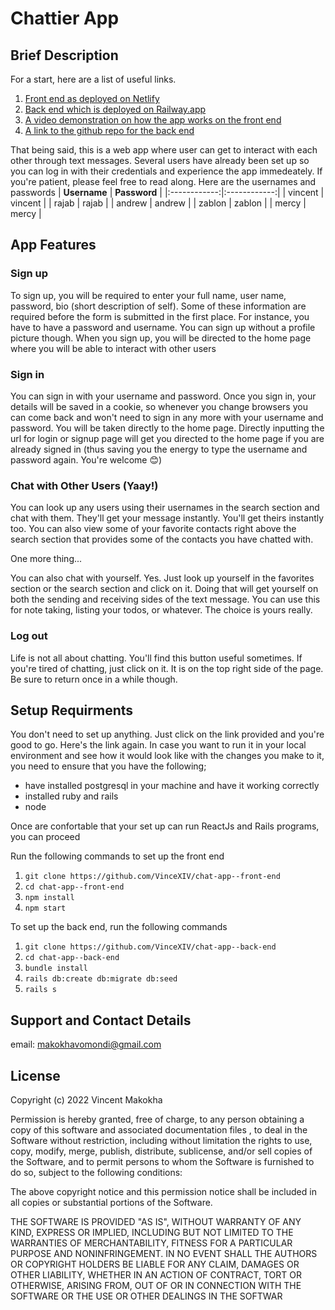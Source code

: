 # Chattier App

## Brief Description
For a start, here are a list of useful links.
1. [Front end as deployed on Netlify](https://main--euphonious-cannoli-496c7f.netlify.app)
2. [Back end which is deployed on Railway.app](https://chat-app-back-end-production.up.railway.app)
3. [A video demonstration on how the app works on the front end](https://drive.google.com/file/d/1QC1sDezkolYe-ZP2r00G34jbyk__3NwF/view?usp=sharing)
4. [A link to the github repo for the back end](https://github.com/VinceXIV/chat-app--back-end)

That being said, this is a web app where user can get to interact with each other through text messages. Several users have already been set up so you can log in with their credentials and experience the app immedeately. If you're patient, please feel free to read along. Here are the usernames and passwords
| **Username** | **Password** |
|:------------:|:------------:|
|  vincent     | vincent      |
|  rajab       |   rajab      |
|  andrew      |  andrew      |
|   zablon     |  zablon      |
|    mercy     | mercy        |

## App Features

### Sign up
To sign up, you will be required to enter your full name, user name, password, bio (short description of self). Some of these information are required before the form is submitted in the first place. For instance, you have to have a password and username. You can sign up without a profile picture though. When you sign up, you will be directed to the home page where you will be able to interact with other users

### Sign in
You can sign in with your username and password. Once you sign in, your details will be saved in a cookie, so whenever you change browsers you can come back and won't need to sign in any more with your username and password. You will be taken directly to the home page. Directly inputting the url for login or signup page will get you directed to the home page if you are already signed in (thus saving you the energy to type the username and password again. You're welcome 😊)

### Chat with Other Users (Yaay!)
You can look up any users using their usernames in the search section and chat with them. They'll get your message instantly. You'll get theirs instantly too. You can also view some of your favorite contacts right above the search section that provides some of the contacts you have chatted with.

One more thing...

You can also chat with yourself. Yes. Just look up yourself in the favorites section or the search section and click on it. Doing that will get yourself on both the sending and receiving sides of the text message. You can use this for note taking, listing your todos, or whatever. The choice is yours really.

### Log out
Life is not all about chatting. You'll find this button useful sometimes. If you're tired of chatting, just click on it. It is on the top right side of the page. Be sure to return once in a while though.

## Setup Requirments
You don't need to set up anything. Just click on the link provided and you're good to go. Here's the link again. In case you want to run it in your local environment and see how it would look like with the changes you make to it, you need to ensure that you have the following;
- have installed postgresql in your machine and have it working correctly
- installed ruby and rails
- node

Once are confortable that your set up can run ReactJs and Rails programs, you can proceed

Run the following commands to set up the front end
1.  `git clone https://github.com/VinceXIV/chat-app--front-end`
2.  `cd chat-app--front-end`
3.  `npm install`
4.  `npm start`

To set up the back end, run the following commands
1.  `git clone https://github.com/VinceXIV/chat-app--back-end`
2.  `cd chat-app--back-end`
3.  `bundle install`
4.  `rails db:create db:migrate db:seed`
4.  `rails s`

## Support and Contact Details
email: makokhavomondi@gmail.com

## License
Copyright (c) 2022 Vincent Makokha

Permission is hereby granted, free of charge, to any person obtaining a copy of this software and associated documentation files , to deal in the Software without restriction, including without limitation the rights to use, copy, modify, merge, publish, distribute, sublicense, and/or sell copies of the Software, and to permit persons to whom the Software is furnished to do so, subject to the following conditions:

The above copyright notice and this permission notice shall be included in all copies or substantial portions of the Software.

THE SOFTWARE IS PROVIDED "AS IS", WITHOUT WARRANTY OF ANY KIND, EXPRESS OR IMPLIED, INCLUDING BUT NOT LIMITED TO THE WARRANTIES OF MERCHANTABILITY, FITNESS FOR A PARTICULAR PURPOSE AND NONINFRINGEMENT. IN NO EVENT SHALL THE AUTHORS OR COPYRIGHT HOLDERS BE LIABLE FOR ANY CLAIM, DAMAGES OR OTHER LIABILITY, WHETHER IN AN ACTION OF CONTRACT, TORT OR OTHERWISE, ARISING FROM, OUT OF OR IN CONNECTION WITH THE SOFTWARE OR THE USE OR OTHER DEALINGS IN THE SOFTWAR